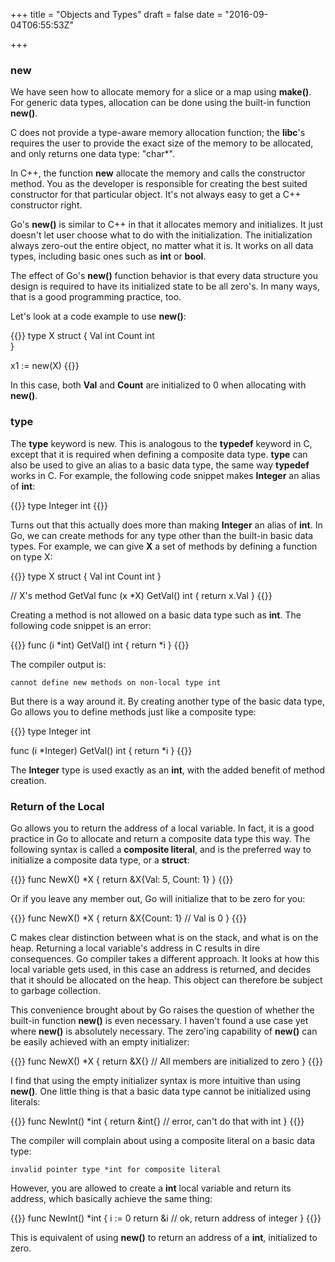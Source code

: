+++
title = "Objects and Types"
draft = false
date = "2016-09-04T06:55:53Z"

+++

### new

We have seen how to allocate memory for a slice or a map using **make()**. For generic data types, allocation can be done using the built-in function **new()**.

C does not provide a type-aware memory allocation function; the **libc**'s requires the user to provide the exact size of the memory to be allocated, and only returns one data type: "char*".

In C++, the function **new** allocate the memory and calls the constructor method. You as the developer is responsible for creating the best suited constructor for that particular object. It's not always easy to get a C++ constructor right.

Go's **new()** is similar to C++ in that it allocates memory and initializes. It just doesn't let user choose what to do with the initialization. The initialization always zero-out the entire object, no matter what it is. It works on all data types, including basic ones such as **int** or **bool**.

The effect of Go's **new()** function behavior is that every data structure you design is required to have its initialized state to be all zero's. In many ways, that is a good programming practice, too.

Let's look at a code example to use **new()**:

{{<highlight go>}}
type X struct {
	Val int
	Count int	
}

x1 := new(X)
{{</highlight>}}

In this case, both **Val** and **Count** are initialized to 0 when allocating with **new()**.

### type

The **type** keyword is new. This is analogous to the **typedef** keyword in C, except that it is required when defining a composite data type. **type** can also be used to give an alias to a basic data type, the same way **typedef** works in C. For example, the following code snippet makes **Integer** an alias of **int**:

{{<highlight go>}}
type Integer int
{{</highlight>}}

Turns out that this actually does more than making **Integer** an alias of **int**. In Go, we can create methods for any type other than the built-in basic data types. For example, we can give **X** a set of methods by defining a function on type X:

{{<highlight go>}}
type X struct {
	Val int
	Count int
}

// X's method GetVal
func (x *X) GetVal() int {
	return x.Val
}
{{</highlight>}}

Creating a method is not allowed on a basic data type such as **int**. The following code snippet is an error:

{{<highlight go>}}
func (i *int) GetVal() int {
	return *i
}
{{</highlight>}}

The compiler output is:

	cannot define new methods on non-local type int

But there is a way around it. By creating another type of the basic data type, Go allows you to define methods just like a composite type:

{{<highlight go>}}
type Integer int

func (i *Integer) GetVal() int {
	return *i
}
{{</highlight>}}

The **Integer** type is used exactly as an **int**, with the added benefit of method creation.

### Return of the Local

Go allows you to return the address of a local variable. In fact, it is a good practice in Go to allocate and return a composite data type this way. The following syntax is called a **composite literal**, and is the preferred way to initialize a composite data type, or a **struct**:

{{<highlight go>}}
func NewX() *X {
	return &X{Val: 5, Count: 1}
}
{{</highlight>}}

Or if you leave any member out, Go will initialize that to be zero for you:

{{<highlight go>}}
func NewX() *X {
	return &X{Count: 1} // Val is 0
}
{{</highlight>}}

C makes clear distinction between what is on the stack, and what is on the heap. Returning a local variable's address in C results in dire consequences. Go compiler takes a different approach. It looks at how this local variable gets used, in this case an address is returned, and decides that it should be allocated on the heap. This object can therefore be subject to garbage collection.

This convenience brought about by Go raises the question of whether the built-in function **new()** is even necessary. I haven't found a use case yet where **new()** is absolutely necessary. The zero'ing capability of **new()** can be easily achieved with an empty initializer:

{{<highlight go>}}
func NewX() *X {
	return &X{} // All members are initialized to zero
}
{{</highlight>}}

I find that using the empty initializer syntax is more intuitive than using **new()**. One little thing is that a basic data type cannot be initialized using literals:

{{<highlight go>}}
func NewInt() *int {
	return &int{}	// error, can't do that with int
}
{{</highlight>}}

The compiler will complain about using a composite literal on a basic data type:

	invalid pointer type *int for composite literal

However, you are allowed to create a **int** local variable and return its address, which basically achieve the same thing:

{{<highlight go>}}
func NewInt() *int {
	i := 0
	return &i	// ok, return address of integer
}
{{</highlight>}}

This is equivalent of using **new()** to return an address of a **int**, initialized to zero.
